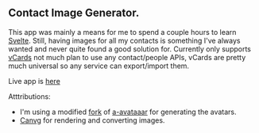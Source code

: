 ## Contact Image Generator.
This app was mainly a means for me to spend a couple hours to learn [Svelte](https://svelte.dev). Still, having images for all my contacts is something I've always wanted and never quite found a good solution for. Currently only supports [vCards](https://en.wikipedia.org/wiki/VCard) not much plan to use any contact/people APIs, vCards are pretty much universal so any service can export/import them.

Live app is [here](https://image-my-contact.vercel.app)

Atttributions: 
- I'm using a modified [fork](https://github.com/dshomoye/a-avataaar) of [a-avataaar](https://github.com/Artur-/a-avataaar) for generating the avatars.
- [Canvg](https://github.com/canvg/canvg) for rendering and converting images.